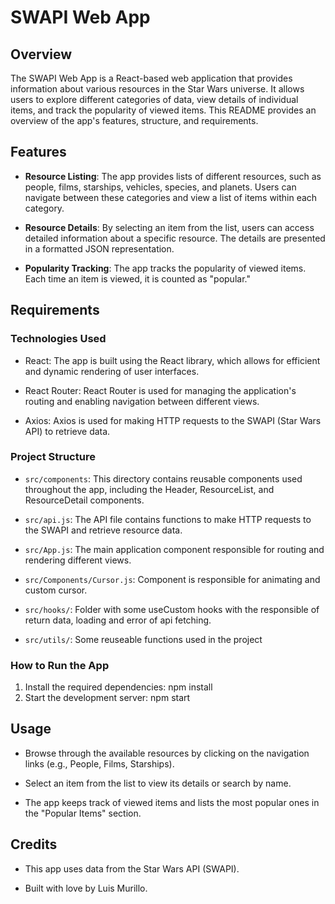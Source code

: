# SWAPI Web App

## Overview

The SWAPI Web App is a React-based web application that provides information about various resources in the Star Wars universe. It allows users to explore different categories of data, view details of individual items, and track the popularity of viewed items. This README provides an overview of the app's features, structure, and requirements.

## Features

- **Resource Listing**: The app provides lists of different resources, such as people, films, starships, vehicles, species, and planets. Users can navigate between these categories and view a list of items within each category.

- **Resource Details**: By selecting an item from the list, users can access detailed information about a specific resource. The details are presented in a formatted JSON representation.

- **Popularity Tracking**: The app tracks the popularity of viewed items. Each time an item is viewed, it is counted as "popular."

## Requirements

### Technologies Used

- React: The app is built using the React library, which allows for efficient and dynamic rendering of user interfaces.

- React Router: React Router is used for managing the application's routing and enabling navigation between different views.

- Axios: Axios is used for making HTTP requests to the SWAPI (Star Wars API) to retrieve data.

### Project Structure

- `src/components`: This directory contains reusable components used throughout the app, including the Header, ResourceList, and ResourceDetail components.

- `src/api.js`: The API file contains functions to make HTTP requests to the SWAPI and retrieve resource data.

- `src/App.js`: The main application component responsible for routing and rendering different views.

- `src/Components/Cursor.js`: Component is responsible for animating and custom cursor.

- `src/hooks/`: Folder with some useCustom hooks with the responsible of return data, loading and error of api fetching.

- `src/utils/`: Some reuseable functions used in the project

### How to Run the App

1. Install the required dependencies:
  npm install
2. Start the development server:
  npm start

## Usage
- Browse through the available resources by clicking on the navigation links (e.g., People, Films, Starships).

- Select an item from the list to view its details or search by name.

- The app keeps track of viewed items and lists the most popular ones in the "Popular Items" section.

## Credits
- This app uses data from the Star Wars API (SWAPI).

- Built with love by Luis Murillo.